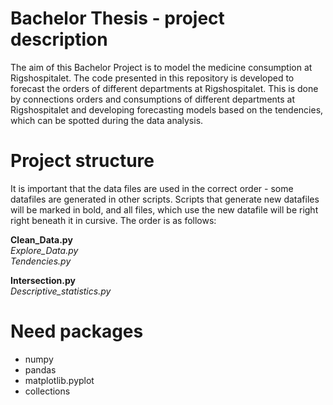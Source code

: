 # Bachelor Thesis - project description

The aim of this Bachelor Project is to model the medicine consumption at Rigshospitalet. 
The code presented in this repository is developed to forecast the orders of different departments at Rigshospitalet. 
This is done by connections orders and consumptions of different departments at Rigshospitalet and developing forecasting models based on the tendencies, which can be spotted during the data analysis. 

# Project structure

It is important that the data files are used in the correct order - some datafiles are generated in other scripts. Scripts that generate new datafiles will be marked in bold, and all files, which use the new datafile will be right right beneath it in cursive. The order is as follows:

**Clean_Data.py** <br />
*Explore_Data.py* <br />
*Tendencies.py* 

**Intersection.py** <br />
*Descriptive_statistics.py* <br />

# Need packages

* numpy 
* pandas
* matplotlib.pyplot
* collections





